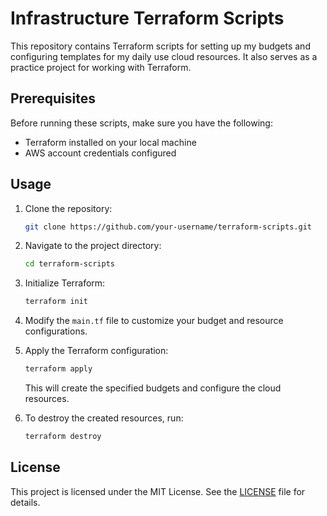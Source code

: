 # Infrastructure Terraform Scripts

This repository contains Terraform scripts for setting up my budgets and configuring templates for my daily use cloud resources.
It also serves as a practice project for working with Terraform.

## Prerequisites

Before running these scripts, make sure you have the following:

- Terraform installed on your local machine
- AWS account credentials configured

## Usage

1. Clone the repository:

   ```bash
   git clone https://github.com/your-username/terraform-scripts.git
   ```

2. Navigate to the project directory:

   ```bash
   cd terraform-scripts
   ```

3. Initialize Terraform:

   ```bash
   terraform init
   ```

4. Modify the `main.tf` file to customize your budget and resource configurations.

5. Apply the Terraform configuration:

   ```bash
   terraform apply
   ```

   This will create the specified budgets and configure the cloud resources.

6. To destroy the created resources, run:

   ```bash
   terraform destroy
   ```

## License

This project is licensed under the MIT License. See the [LICENSE](LICENSE) file for details.
